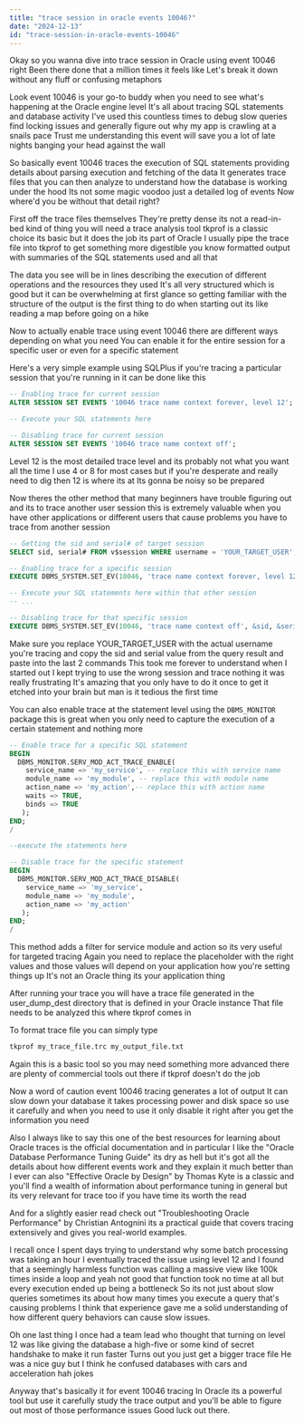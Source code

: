 ```yaml
---
title: "trace session in oracle events 10046?"
date: "2024-12-13"
id: "trace-session-in-oracle-events-10046"
---
```


Okay so you wanna dive into trace session in Oracle using event 10046 right Been there done that a million times it feels like Let's break it down without any fluff or confusing metaphors

Look event 10046 is your go-to buddy when you need to see what's happening at the Oracle engine level It's all about tracing SQL statements and database activity I've used this countless times to debug slow queries find locking issues and generally figure out why my app is crawling at a snails pace Trust me understanding this event will save you a lot of late nights banging your head against the wall

So basically event 10046 traces the execution of SQL statements providing details about parsing execution and fetching of the data It generates trace files that you can then analyze to understand how the database is working under the hood Its not some magic voodoo just a detailed log of events Now where'd you be without that detail right?

First off the trace files themselves They're pretty dense its not a read-in-bed kind of thing you will need a trace analysis tool tkprof is a classic choice its basic but it does the job its part of Oracle I usually pipe the trace file into tkprof to get something more digestible you know formatted output with summaries of the SQL statements used and all that

The data you see will be in lines describing the execution of different operations and the resources they used It's all very structured which is good but it can be overwhelming at first glance so getting familiar with the structure of the output is the first thing to do when starting out its like reading a map before going on a hike

Now to actually enable trace using event 10046 there are different ways depending on what you need You can enable it for the entire session for a specific user or even for a specific statement

Here's a very simple example using SQLPlus if you're tracing a particular session that you're running in it can be done like this

```sql
-- Enabling trace for current session
ALTER SESSION SET EVENTS '10046 trace name context forever, level 12';

-- Execute your SQL statements here

-- Disabling trace for current session
ALTER SESSION SET EVENTS '10046 trace name context off';
```
Level 12 is the most detailed trace level and its probably not what you want all the time I use 4 or 8 for most cases but if you're desperate and really need to dig then 12 is where its at Its gonna be noisy so be prepared

Now theres the other method that many beginners have trouble figuring out and its to trace another user session this is extremely valuable when you have other applications or different users that cause problems you have to trace from another session

```sql
-- Getting the sid and serial# of target session
SELECT sid, serial# FROM v$session WHERE username = 'YOUR_TARGET_USER';

-- Enabling trace for a specific session
EXECUTE DBMS_SYSTEM.SET_EV(10046, 'trace name context forever, level 12', &sid, &serial#);

-- Execute your SQL statements here within that other session
-- ...

-- Disabling trace for that specific session
EXECUTE DBMS_SYSTEM.SET_EV(10046, 'trace name context off', &sid, &serial#);

```
Make sure you replace YOUR\_TARGET\_USER with the actual username you're tracing and copy the sid and serial value from the query result and paste into the last 2 commands This took me forever to understand when I started out I kept trying to use the wrong session and trace nothing it was really frustrating It's amazing that you only have to do it once to get it etched into your brain but man is it tedious the first time

You can also enable trace at the statement level using the `DBMS_MONITOR` package this is great when you only need to capture the execution of a certain statement and nothing more

```sql
-- Enable trace for a specific SQL statement
BEGIN
  DBMS_MONITOR.SERV_MOD_ACT_TRACE_ENABLE(
    service_name => 'my_service', -- replace this with service name
    module_name => 'my_module', -- replace this with module name
    action_name => 'my_action',-- replace this with action name
    waits => TRUE,
    binds => TRUE
   );
END;
/

--execute the statements here

-- Disable trace for the specific statement
BEGIN
  DBMS_MONITOR.SERV_MOD_ACT_TRACE_DISABLE(
    service_name => 'my_service',
    module_name => 'my_module',
    action_name => 'my_action'
   );
END;
/
```

This method adds a filter for service module and action so its very useful for targeted tracing Again you need to replace the placeholder with the right values and those values will depend on your application how you're setting things up It's not an Oracle thing its your application thing

After running your trace you will have a trace file generated in the user\_dump\_dest directory that is defined in your Oracle instance That file needs to be analyzed this where tkprof comes in

To format trace file you can simply type

```bash
tkprof my_trace_file.trc my_output_file.txt
```

Again this is a basic tool so you may need something more advanced there are plenty of commercial tools out there if tkprof doesn't do the job

Now a word of caution event 10046 tracing generates a lot of output It can slow down your database it takes processing power and disk space so use it carefully and when you need to use it only disable it right after you get the information you need

Also I always like to say this one of the best resources for learning about Oracle traces is the official documentation and in particular I like the "Oracle Database Performance Tuning Guide" its dry as hell but it's got all the details about how different events work and they explain it much better than I ever can also "Effective Oracle by Design" by Thomas Kyte is a classic and you'll find a wealth of information about performance tuning in general but its very relevant for trace too if you have time its worth the read

And for a slightly easier read check out "Troubleshooting Oracle Performance" by Christian Antognini its a practical guide that covers tracing extensively and gives you real-world examples.

I recall once I spent days trying to understand why some batch processing was taking an hour I eventually traced the issue using level 12 and I found that a seemingly harmless function was calling a massive view like 100k times inside a loop and yeah not good that function took no time at all but every execution ended up being a bottleneck So its not just about slow queries sometimes its about how many times you execute a query that's causing problems I think that experience gave me a solid understanding of how different query behaviors can cause slow issues.

Oh one last thing I once had a team lead who thought that turning on level 12 was like giving the database a high-five or some kind of secret handshake to make it run faster Turns out you just get a bigger trace file He was a nice guy but I think he confused databases with cars and acceleration hah jokes

Anyway that's basically it for event 10046 tracing In Oracle its a powerful tool but use it carefully study the trace output and you'll be able to figure out most of those performance issues Good luck out there.
